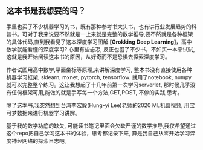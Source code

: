 ## 这本书是我想要的吗？

手里也买了不少机器学习的书，既有那种参考书大头书，也有讲行业发展趋势的科普书。可对于我来说要不然就是一上来就是完整的数学推导,要不然就是各种框架的具体代码,直到我看见了这本深度学习图解 **[Grokking Deep Learning]**，高中数学就能看懂的深度学习? 心里有些忐忑, 反正也囤了不少书，不如买一本来试试,这就是我开始阅读这本书的原因，从好奇而不是恐惧去探索深度学习。

 作者试图用高中数学,平面坐标等原理,来讲解深度学习, 整本书没有直接使用各种机器学习框架, sklearn, mxnet, pytorch, tensorflow. 就用了notebook, numpy就可以完整整个练习。这让我想起了十几年前第一次学习serverlet, 那时候几乎没有任何框架可用,能做的就是手写每一个方法,GET,POST, 不停的实践,思考。

除了这本书,我突然想到台湾李宏毅(Hung-yi Lee)老师的2020 ML机器视频, 用宝可梦数据来进行机器学习讲解。

基于我的数学功底的缺失, 可能读书笔记里面会欠缺严谨的数学推导,我仅希望通过这个repo把自己学习这本书的体验，思考都记录下来, 算是我自己从零开始学习深度神经网络的探索日志吧。





​     

